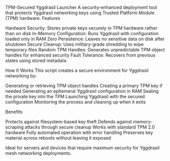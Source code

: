 TPM-Secured Yggdrasil Launcher
A security-enhanced deployment tool that protects Yggdrasil networking keys using Trusted Platform Module (TPM) hardware.
Features

Hardware Security: Stores private keys securely in TPM hardware rather than on disk
In-Memory Configuration: Runs Yggdrasil with configuration loaded only in RAM
Zero Persistence: Leaves no sensitive data on disk after shutdown
Secure Cleanup: Uses military-grade shredding to wipe temporary files
Random TPM Handles: Generates unpredictable TPM object handles for enhanced security
Fault Tolerance: Recovers from previous states using stored metadata

How It Works
This script creates a secure environment for Yggdrasil networking by:

Generating or retrieving TPM object handles
Creating a primary TPM key if needed
Generating an ephemeral Yggdrasil configuration in RAM
Sealing the private key into the TPM
Launching Yggdrasil with the secured configuration
Monitoring the process and cleaning up when it exits

Benefits

Protects against filesystem-based key theft
Defends against memory-scraping attacks through secure cleanup
Works with standard TPM 2.0 hardware
Fully automated operation with error handling
Preserves key material across reboots without leaving it exposed

Ideal for servers and devices that require maximum security for Yggdrasil mesh networking deployments.
